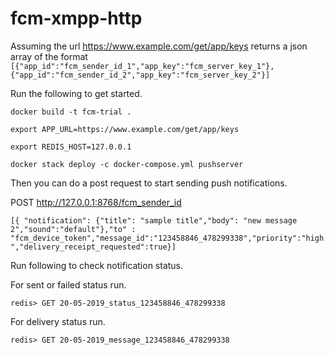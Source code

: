 # fcm-xmpp-http
Assuming the url https://www.example.com/get/app/keys returns a json array of the format 
`[{"app_id":"fcm_sender_id_1","app_key":"fcm_server_key_1"},{"app_id":"fcm_sender_id_2","app_key":"fcm_server_key_2"}]
`

Run the following to get started.

`docker build -t fcm-trial .`

`export APP_URL=https://www.example.com/get/app/keys`

`export REDIS_HOST=127.0.0.1`

`docker stack deploy -c docker-compose.yml pushserver`

Then you can do a post request to start sending push notifications.

POST http://127.0.0.1:8768/fcm_sender_id

`[{ "notification": {"title": "sample title","body": "new message 2","sound":"default"},"to" : "fcm_device_token","message_id":"123458846_478299338","priority":"high","delivery_receipt_requested":true}]
`


Run following to check notification status.

For sent or failed status run.

`redis> GET 20-05-2019_status_123458846_478299338`

For delivery status run.

`redis> GET 20-05-2019_message_123458846_478299338`

